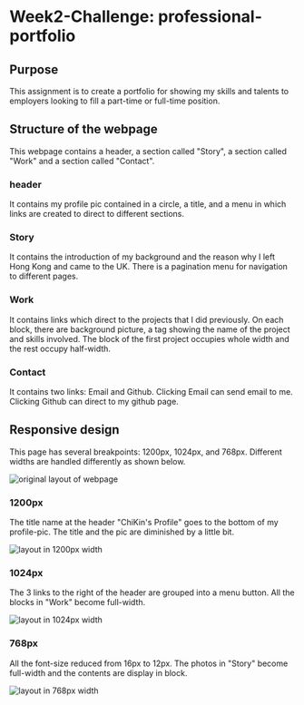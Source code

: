 # Week2-Challenge: professional-portfolio

## Purpose
This assignment is to create a portfolio for showing my skills and talents to employers looking to fill a part-time or full-time position.

## Structure of the webpage
This webpage contains a header, a section called "Story", a section called "Work" and a section called "Contact".

### header
It contains my profile pic contained in a circle, a title, and a menu in which links are created to direct to different sections.

### Story
It contains the introduction of my background and the reason why I left Hong Kong and came to the UK. There is a pagination menu for navigation to different pages.

### Work
It contains links which direct to the projects that I did previously. On each block, there are background picture, a tag showing the name of the project and skills involved. The block of the first project occupies whole width and the rest occupy half-width.

### Contact
It contains two links: Email and Github. Clicking Email can send email to me. Clicking Github can direct to my github page.

## Responsive design
This page has several breakpoints: 1200px, 1024px, and 768px. Different widths are handled differently as shown below.

![original layout of webpage]("./image/portfolio-original.png")

### 1200px
The title name at the header "ChiKin's Profile" goes to the bottom of my profile-pic. The title and the pic are diminished by a little bit.

![layout in 1200px width]("./image/portfolio-1200.png")

### 1024px
The 3 links to the right of the header are grouped into a menu button. All the blocks in "Work" become full-width.

![layout in 1024px width]("./image/portfolio-1024.png")

### 768px
All the font-size reduced from 16px to 12px. The photos in "Story" become full-width and the contents are display in block.

![layout in 768px width]("./image/portfolio-768.png")